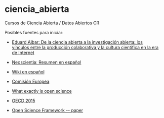 # ciencia_abierta
Cursos de Ciencia Abierta / Datos Abiertos CR

Posibles fuentes para iniciar:

- [Eduard Aibar: De la ciencia abierta a la investigación abierta: los vínculos entre la producción colaborativa y la cultura científica en la era de Internet](https://www.uoc.edu/webs/eaibar/_resources/documents/Aibar_hibri.pdf)

- [Neoscientia: Resumen en español](http://www.neoscientia.com/ciencia-abierta/)

- [Wiki en español](https://es.wikipedia.org/wiki/Ciencia_abierta)

- [Comisión Europea](http://ec.europa.eu/programmes/horizon2020/en/h2020-section/open-science-open-access)

- [What exactly is open science](http://openscience.org/what-exactly-is-open-science/)

- [OECD 2015](http://wiki.lib.sun.ac.za/images/0/02/Open-science-oecd.pdf)

- [Open Science Framework -- paper](https://www.ncbi.nlm.nih.gov/pmc/articles/PMC5370619/)
